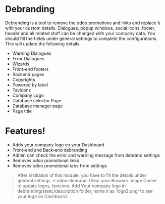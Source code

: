 # Debranding

Debranding is a tool to remove the odoo promotions and links and replace it with your custom details. Dialogues, popup windows, social icons, footer, header and all related stuff can be changed with your company data. You should fill the fields under general settings to complete the configurations. This will update the following details.

  - Warning Dialogues
  - Error Dialogues
  - Wizards
  - Front-end footers
  - Backend pages
  - Copyrights
  - Powered by label
  - Favicons
  - Company Logo
  - Database selector Page
  - Database manager page
  - Page title

# Features!

  - Adds your company logo on your Dashboard
  - Front-end and Back-end debranding
  - Admin can check the error and warning message from debrand settings
  - Removes odoo promotional links
  - Removes odoo promotional tabs from settings



> After instllation of this module,
you have to fill the details under
general settings -> odoo-debrand.
Clear your Browser Image Cache to
update logos, favicons.
Add Your company logo in debranding/static/description folder, name it as 'logo2.png' to see your logo on Dashboard.